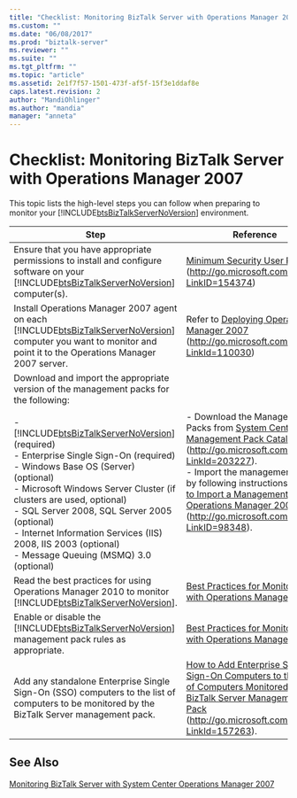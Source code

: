 ```yaml
---
title: "Checklist: Monitoring BizTalk Server with Operations Manager 2007 | Microsoft Docs"
ms.custom: ""
ms.date: "06/08/2017"
ms.prod: "biztalk-server"
ms.reviewer: ""
ms.suite: ""
ms.tgt_pltfrm: ""
ms.topic: "article"
ms.assetid: 2e1f7f57-1501-473f-af5f-15f3e1ddaf8e
caps.latest.revision: 2
author: "MandiOhlinger"
ms.author: "mandia"
manager: "anneta"
---
```

# Checklist: Monitoring BizTalk Server with Operations Manager 2007
This topic lists the high-level steps you can follow when preparing to monitor your [!INCLUDE[btsBizTalkServerNoVersion](../includes/btsbiztalkservernoversion-md.md)] environment.  


|                                                                                                                                                                                                                                                                         Step                                                                                                                                                                                                                                                                          |                                                                                                                                                                                                   Reference                                                                                                                                                                                                    |
|-------------------------------------------------------------------------------------------------------------------------------------------------------------------------------------------------------------------------------------------------------------------------------------------------------------------------------------------------------------------------------------------------------------------------------------------------------------------------------------------------------------------------------------------------------|----------------------------------------------------------------------------------------------------------------------------------------------------------------------------------------------------------------------------------------------------------------------------------------------------------------------------------------------------------------------------------------------------------------|
|                                                                                                                                                                                Ensure that you have appropriate permissions to install and configure software on your [!INCLUDE[btsBizTalkServerNoVersion](../includes/btsbiztalkservernoversion-md.md)] computer(s).                                                                                                                                                                                 |                                                                                                                                        [Minimum Security User Rights](http://go.microsoft.com/fwlink/?LinkID=154374) (<http://go.microsoft.com/fwlink/?LinkID=154374>)                                                                                                                                         |
|                                                                                                                                                                   Install Operations Manager 2007 agent on each [!INCLUDE[btsBizTalkServerNoVersion](../includes/btsbiztalkservernoversion-md.md)] computer you want to monitor and point it to the Operations Manager 2007 server.                                                                                                                                                                   |                                                                                                                                 Refer to [Deploying Operations Manager 2007](http://go.microsoft.com/fwlink/?LinkId=110030) (<http://go.microsoft.com/fwlink/?LinkId=110030>)                                                                                                                                  |
| Download and import the appropriate version of the management packs for the following:<br /><br /> -   [!INCLUDE[btsBizTalkServerNoVersion](../includes/btsbiztalkservernoversion-md.md)] (required)<br />-   Enterprise Single Sign-On (required)<br />-   Windows Base OS (Server) (optional)<br />-   Microsoft Windows Server Cluster (if clusters are used, optional)<br />-   SQL Server 2008, SQL Server 2005 (optional)<br />-   Internet Information Services (IIS) 2008, IIS 2003 (optional)<br />-   Message Queuing (MSMQ) 3.0 (optional) | -   Download the Management Packs from [System Center Management Pack Catalog](http://go.microsoft.com/fwlink/?LinkId=203227) (<http://go.microsoft.com/fwlink/?LinkId=203227>).<br />-   Import the management pack by following instructions at [How to Import a Management Pack in Operations Manager 2007](http://go.microsoft.com/fwlink/?LinkID=98348) (<http://go.microsoft.com/fwlink/?LinkID=98348>). |
|                                                                                                                                                                                               Read the best practices for using Operations Manager 2010 to monitor [!INCLUDE[btsBizTalkServerNoVersion](../includes/btsbiztalkservernoversion-md.md)].                                                                                                                                                                                                |                                                                                                                                [Best Practices for Monitoring with Operations Manager 2007](../technical-guides/best-practices-for-monitoring-with-operations-manager-2007.md)                                                                                                                                 |
|                                                                                                                                                                                                    Enable or disable the [!INCLUDE[btsBizTalkServerNoVersion](../includes/btsbiztalkservernoversion-md.md)] management pack rules as appropriate.                                                                                                                                                                                                     |                                                                                                                                [Best Practices for Monitoring with Operations Manager 2007](../technical-guides/best-practices-for-monitoring-with-operations-manager-2007.md)                                                                                                                                 |
|                                                                                                                                                                                                     Add any standalone Enterprise Single Sign-On (SSO) computers to the list of computers to be monitored by the BizTalk Server management pack.                                                                                                                                                                                                      |                                                                                          [How to Add Enterprise Single Sign-On Computers to the List of Computers Monitored by the BizTalk Server Management Pack](http://go.microsoft.com/fwlink/?LinkId=157263) (<http://go.microsoft.com/fwlink/?LinkId=157263>).                                                                                           |

## See Also  
 [Monitoring BizTalk Server with System Center Operations Manager 2007](../technical-guides/monitoring-biztalk-server-with-system-center-operations-manager-2007.md)
